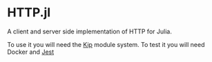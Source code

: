 # HTTP.jl

A client and server side implementation of HTTP for Julia.

To use it you will need the [Kip](https://github.com/jkroso/Kip.jl) module system.
To test it you will need Docker and [Jest](https://github.com/jkroso/Jest.jl)
